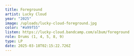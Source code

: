 ```yaml
---
title: Foreground
artist: Lucky Cloud
year: "2025"
image: /uploads/lucky-cloud-foreground.jpg
color: "#a99f55"
listen: https://lucky-cloud.bandcamp.com/album/foreground
role: Drums (1, 4, 5, 8, 9)
type: LP
date: 2025-03-18T02:15:22.726Z
---
```

